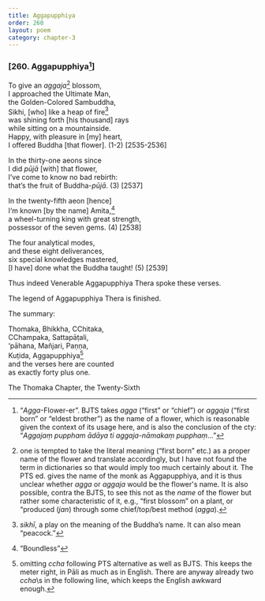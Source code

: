 ```yaml
---
title: Aggapupphiya
order: 260
layout: poem
category: chapter-3
---
```


### \[260. Aggapupphiya[^1]\]

To give an *aggaja*[^2] blossom,  
I approached the Ultimate Man,  
the Golden-Colored Sambuddha,  
Sikhi, \[who\] like a heap of fire[^3]  
was shining forth \[his thousand\] rays  
while sitting on a mountainside.  
Happy, with pleasure in \[my\] heart,  
I offered Buddha \[that flower\]. (1-2) \[2535-2536\]

In the thirty-one aeons since  
I did *pūjā* \[with\] that flower,  
I’ve come to know no bad rebirth:  
that’s the fruit of Buddha-*pūjā*. (3) \[2537\]

In the twenty-fifth aeon \[hence\]  
I‘m known \[by the name\] Amita,[^4]  
a wheel-turning king with great strength,  
possessor of the seven gems. (4) \[2538\]

The four analytical modes,  
and these eight deliverances,  
six special knowledges mastered,  
\[I have\] done what the Buddha taught! (5) \[2539\]

Thus indeed Venerable Aggapupphiya Thera spoke these verses.

The legend of Aggapupphiya Thera is finished.

The summary:

Thomaka, Bhikkha, <span class="diacritics" data-state="on">C</span><span class="no-diacritics" data-state="off">Ch</span>itaka,  
<span class="diacritics" data-state="on">C</span><span class="no-diacritics" data-state="off">Ch</span>ampaka, Sattapāṭali,  
‘pāhana, Mañjari, Paṇṇa,  
Kuṭida, Aggapupphiya[^5]  
and the verses here are counted  
as exactly forty plus one.

The Thomaka Chapter, the Twenty-Sixth

[^1]: “*Agga*-Flower-er”. BJTS takes *agga* (“first” or “chief”) or *aggaja* (“first born” or “eldest brother”) as the name of a flower, which is reasonable given the context of its usage here, and is also the conclusion of the cty: “*Aggajaṃ puppham ādāya ti aggaja-nāmakaṃ pupphaṃ*…”

[^2]: one is tempted to take the literal meaning (“first born” etc.) as a proper name of the flower and translate accordingly, but I have not found the term in dictionaries so that would imply too much certainly about it. The PTS ed. gives the name of the monk as Aggapupphiya, and it is thus unclear whether *agga* or *aggaja* would be the flower's name. It is also possible, contra the BJTS, to see this not as the *name* of the flower but rather some characteristic of it, e.g., “first blossom” on a plant, or “produced (*jan*) through some chief/top/best method (*agga*).

[^3]: *sikhī*, a play on the meaning of the Buddha’s name. It can also mean “peacock.”

[^4]: “Boundless”

[^5]: omitting *<span class="diacritics" data-state="on">c</span><span class="no-diacritics" data-state="off">ch</span>a* following PTS alternative as well as BJTS. This keeps the meter right, in Pāli as much as in English. There are anyway already two *<span class="diacritics" data-state="on">c</span><span class="no-diacritics" data-state="off">ch</span>a*\s in the following line, which keeps the English awkward enough.
